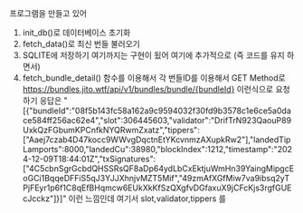 
프로그램을 만들고 있어

1. init_db()로 데이터베이스 초기화
2. fetch_data()로 최신 번들 불러오기
3. SQLITE에 저장하기 
여기까지는 구현이 됬어 여기에 추가적으로 (즉 코드를 유지 하면서)
1. fetch_bundle_detail() 함수를 이용해서 각 번들ID를 이용해서 GET Method로 https://bundles.jito.wtf/api/v1/bundles/bundle/{bundleId} 이런식으로 요청하기 응답은 "[{"bundleId":"08f5b143fc58a162a9c9594032f30fd9b3578c1e6ce5a0dace584ff256ac62e4","slot":306445603,"validator":"DrifTrN923QaouP89UxkQzFGbumKPCnfkNYQRwmZxatz","tippers":["Aaej7czab4D47kocc9WWvgDqctnEtYKcvnmzAXupkRw2"],"landedTipLamports":8000,"landedCu":38980,"blockIndex":1212,"timestamp":"2024-12-09T18:44:01Z","txSignatures":["4C5cbnSgrGcbdQHSSRsQF8aDp64ydLbCxEktjuWmHn39YaingMipgcEoGCi1BqqeDFFiS5qJ3YJJXhnjvMZT5Mif","49zmAfXGfMiw7va9ibsq2yTPjFEyr1p6f1C8qEfBHqmcw6EUkXkKfSzQXgfvDGfaxuX9jCFcKjs3rgfGUEcJcckz"]}]" 이런 느낌인데 여기서 slot,validator,tippers 를 